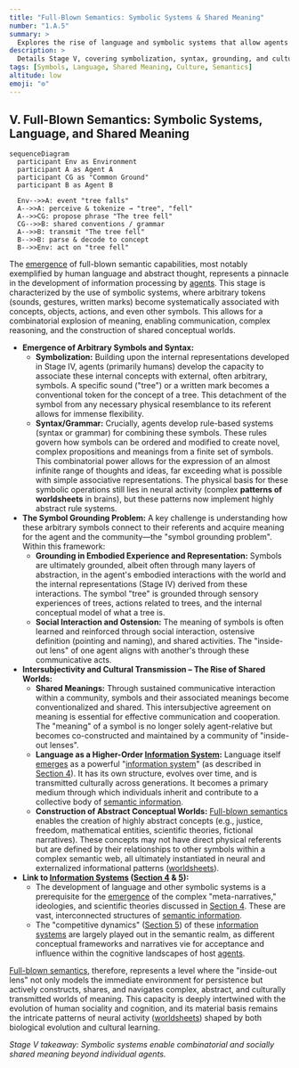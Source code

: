 ```yaml
---
title: "Full-Blown Semantics: Symbolic Systems & Shared Meaning"
number: "1.A.5"
summary: >
  Explores the rise of language and symbolic systems that allow agents to construct and share vast abstract worlds of meaning.
description: >
  Details Stage V, covering symbolization, syntax, grounding, and cultural transmission, showing how collective conventions turn arbitrary tokens into powerful vehicles for combinatorial thought and collaborative cognition.
tags: [Symbols, Language, Shared Meaning, Culture, Semantics]
altitude: low
emoji: "⚙️"
---
```


## V. Full-Blown Semantics: Symbolic Systems, Language, and Shared Meaning

```mermaid
sequenceDiagram
  participant Env as Environment
  participant A as Agent A
  participant CG as "Common Ground"
  participant B as Agent B

  Env-->>A: event "tree falls"
  A-->>A: perceive & tokenize → "tree", "fell"
  A-->>CG: propose phrase "The tree fell"
  CG-->>B: shared conventions / grammar
  A-->>B: transmit "The tree fell"
  B-->>B: parse & decode to concept
  B-->>Env: act on "tree fell"
```

The [emergence](../../glossary/E.md#emergence) of full-blown semantic capabilities, most notably exemplified by human language and abstract thought, represents a pinnacle in the development of information processing by [agents](../../glossary/A.md#agent). This stage is characterized by the use of symbolic systems, where arbitrary tokens (sounds, gestures, written marks) become systematically associated with concepts, objects, actions, and even other symbols. This allows for a combinatorial explosion of meaning, enabling communication, complex reasoning, and the construction of shared conceptual worlds.

- **Emergence of Arbitrary Symbols and Syntax:**
  - **Symbolization:** Building upon the internal representations developed in Stage IV, agents (primarily humans) develop the capacity to associate these internal concepts with external, often arbitrary, symbols. A specific sound ("tree") or a written mark becomes a conventional token for the concept of a tree. This detachment of the symbol from any necessary physical resemblance to its referent allows for immense flexibility.
  - **Syntax/Grammar:** Crucially, agents develop rule-based systems (syntax or grammar) for combining these symbols. These rules govern how symbols can be ordered and modified to create novel, complex propositions and meanings from a finite set of symbols. This combinatorial power allows for the expression of an almost infinite range of thoughts and ideas, far exceeding what is possible with simple associative representations. The physical basis for these symbolic operations still lies in neural activity (complex **patterns of worldsheets** in brains), but these patterns now implement highly abstract rule systems.
- **The Symbol Grounding Problem:** A key challenge is understanding how these arbitrary symbols connect to their referents and acquire meaning for the agent and the community—the "symbol grounding problem". Within this framework:
  - **Grounding in Embodied Experience and Representation:** Symbols are ultimately grounded, albeit often through many layers of abstraction, in the agent's embodied interactions with the world and the internal representations (Stage IV) derived from these interactions. The symbol "tree" is grounded through sensory experiences of trees, actions related to trees, and the internal conceptual model of what a tree is.
  - **Social Interaction and Ostension:** The meaning of symbols is often learned and reinforced through social interaction, ostensive definition (pointing and naming), and shared activities. The "inside-out lens" of one agent aligns with another's through these communicative acts.
- **Intersubjectivity and Cultural Transmission – The Rise of Shared Worlds:**
  - **Shared Meanings:** Through sustained communicative interaction within a community, symbols and their associated meanings become conventionalized and shared. This intersubjective agreement on meaning is essential for effective communication and cooperation. The "meaning" of a symbol is no longer solely agent-relative but becomes co-constructed and maintained by a community of "inside-out lenses".
  - **Language as a Higher-Order [Information System](../../glossary/I.md#information-system):** Language itself [emerges](../../glossary/E.md#emergence) as a powerful "[information system](../../glossary/I.md#information-system)" (as described in [Section 4](../../04-information-systems/4-information-systems.md)). It has its own structure, evolves over time, and is transmitted culturally across generations. It becomes a primary medium through which individuals inherit and contribute to a collective body of [semantic information](../../glossary/S.md#semantic-information).
  - **Construction of Abstract Conceptual Worlds:** [Full-blown semantics](../../glossary/F.md#full-blown-semantics) enables the creation of highly abstract concepts (e.g., justice, freedom, mathematical entities, scientific theories, fictional narratives). These concepts may not have direct physical referents but are defined by their relationships to other symbols within a complex semantic web, all ultimately instantiated in neural and externalized informational patterns ([worldsheets](../../glossary/W.md#worldsheet)).
- **Link to [Information Systems](../../glossary/I.md#information-system) ([Section 4](../../04-information-systems/4-information-systems.md) & [5](../../05-competitive-dynamics/5-competitive-dynamics.md)):**
  - The development of language and other symbolic systems is a prerequisite for the [emergence](../../glossary/E.md#emergence) of the complex "meta-narratives," ideologies, and scientific theories discussed in [Section 4](../../04-information-systems/4-information-systems.md). These are vast, interconnected structures of [semantic information](../../glossary/S.md#semantic-information).
  - The "competitive dynamics" ([Section 5](../../05-competitive-dynamics/5-competitive-dynamics.md)) of these [information systems](../../glossary/I.md#information-system) are largely played out in the semantic realm, as different conceptual frameworks and narratives vie for acceptance and influence within the cognitive landscapes of host [agents](../../glossary/A.md#agent).

[Full-blown semantics](../../glossary/F.md#full-blown-semantics), therefore, represents a level where the "inside-out lens" not only models the immediate environment for persistence but actively constructs, shares, and navigates complex, abstract, and culturally transmitted worlds of meaning. This capacity is deeply intertwined with the evolution of human sociality and cognition, and its material basis remains the intricate patterns of neural activity ([worldsheets](../../glossary/W.md#worldsheet)) shaped by both biological evolution and cultural learning.

*Stage V takeaway: Symbolic systems enable combinatorial and socially shared meaning beyond individual agents.*
